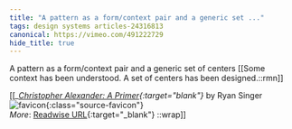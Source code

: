 ```yaml
---
title: "A pattern as a form/context pair and a generic set ..."
tags: design systems articles-24316813
canonical: https://vimeo.com/491222729
hide_title: true
---
```


A pattern as a form/context pair and a generic set of centers
[[Some context has been understood. A set of centers has been designed.::rmn]]


[[<cite>_[Christopher Alexander: A Primer](https://vimeo.com/491222729){:target="_blank"}_</cite> by Ryan Singer ![favicon](https://s2.googleusercontent.com/s2/favicons?domain=vimeo.com){:class="source-favicon"}<br>
_More_: [Readwise URL](https://readwise.io/open/475091141){:target="_blank"}
::wrap]]